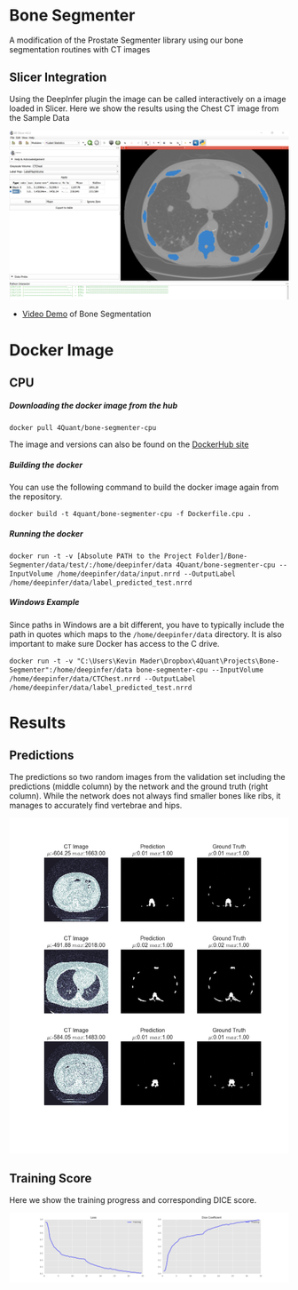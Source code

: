 # Bone Segmenter

A modification of the Prostate Segmenter library using our bone segmentation routines with CT images

## Slicer Integration

Using the DeepInfer plugin the image can be called interactively on a image loaded in Slicer. Here we show the results using the Chest CT image from the Sample Data

![Slicer](figures/BoneSegGui.png)

- [Video Demo](https://www.youtube.com/watch?v=-zHIUqm7Uwk&feature=youtu.be) of Bone Segmentation

# Docker Image

## CPU

##### Downloading the docker image from the hub
```
docker pull 4Quant/bone-segmenter-cpu
```

The image and versions can also be found on the [DockerHub site](https://hub.docker.com/r/4quant/bone-segmenter-cpu/)

##### Building the docker

You can use the following command to build the docker image again from the repository.
```
docker build -t 4quant/bone-segmenter-cpu -f Dockerfile.cpu .
```

##### Running the docker
```
docker run -t -v [Absolute PATH to the Project Folder]/Bone-Segmenter/data/test/:/home/deepinfer/data 4Quant/bone-segmenter-cpu --InputVolume /home/deepinfer/data/input.nrrd --OutputLabel /home/deepinfer/data/label_predicted_test.nrrd
```

##### Windows Example
Since paths in Windows are a bit different, you have to typically include the path in quotes which maps to the ```/home/deepinfer/data``` directory. It is also important to make sure Docker has access to the C drive.

```
docker run -t -v "C:\Users\Kevin Mader\Dropbox\4Quant\Projects\Bone-Segmenter":/home/deepinfer/data bone-segmenter-cpu --InputVolume /home/deepinfer/data/CTChest.nrrd --OutputLabel /home/deepinfer/data/label_predicted_test.nrrd
```

# Results

## Predictions
The predictions so two random images from the validation set including the predictions (middle column) by the network and the ground truth (right column). While the network does not always find smaller bones like ribs, it manages to accurately find vertebrae and hips.

![Predictions](figures/boneseg_predictions.png)

## Training Score

Here we show the training progress and corresponding DICE score.

![Training Results](figures/boneseg_training.png)